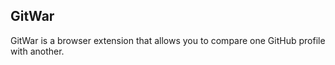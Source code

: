 ## GitWar

GitWar is a browser extension that allows you to compare one GitHub profile with another.


